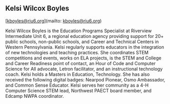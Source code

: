 ## Kelsi Wilcox Boyles

[kboyles@riu6.org](mailto: kboyles@riu6.org)

Kelsi Wilcox Boyles is the Education Programs Specialist at Riverview Intermediate Unit 6, a regional education agency providing support for 20+ public schools, non-public schools, and Career and Technical Centers in Western Pennsylvania. Kelsi regularly supports educators in the integration of new technologies and teaching practices. She coordinates STEM competitions and events, works on ELA projects, is the STEM and College and Career Readiness point of contact, an Hour of Code and Computer Science for All advocate, Letron facilitator, and an instructional technology coach. Kelsi holds a Masters in Education, Technology. She has also received the following digital badges: Nearpod Pionear, Osmo Ambassador, and Common Sense Educator. Kelsi serves her community as a 4-H Computer Science STEM lead, Northwest PAECT board member, and Edcamp NWPA coordinator.
